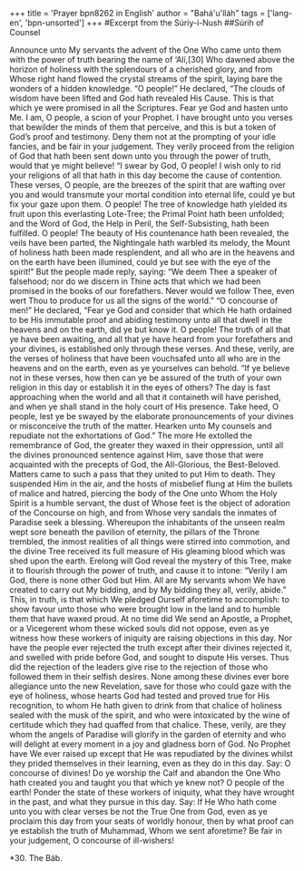 +++
title = 'Prayer bpn8262 in English'
author = "Bahá'u'lláh"
tags = ['lang-en', 'bpn-unsorted']
+++
#Excerpt from the Súriy-i-Nush
##Súrih of Counsel

Announce unto My servants the advent of the One Who came unto them with the power of truth bearing the name of ‘Alí,[30] Who dawned above the horizon of holiness with the splendours of a cherished glory, and from Whose right hand flowed the crystal streams of the spirit, laying bare the wonders of a hidden knowledge.
“O people!” He declared, “The clouds of wisdom have been lifted and God hath revealed His Cause. This is that which ye were promised in all the Scriptures. Fear ye God and hasten unto Me. I am, O people, a scion of your Prophet. I have brought unto you verses that bewilder the minds of them that perceive, and this is but a token of God’s proof and testimony. Deny them not at the prompting of your idle fancies, and be fair in your judgement. They verily proceed from the religion of God that hath been sent down unto you through the power of truth, would that ye might believe!
“I swear by God, O people! I wish only to rid your religions of all that hath in this day become the cause of contention. These verses, O people, are the breezes of the spirit that are wafting over you and would transmute your mortal condition into eternal life, could ye but fix your gaze upon them. O people! The tree of knowledge hath yielded its fruit upon this everlasting Lote-Tree; the Primal Point hath been unfolded; and the Word of God, the Help in Peril, the Self-Subsisting, hath been fulfilled. O people! The beauty of His countenance hath been revealed, the veils have been parted, the Nightingale hath warbled its melody, the Mount of holiness hath been made resplendent, and all who are in the heavens and on the earth have been illumined, could ye but see with the eye of the spirit!”
But the people made reply, saying: “We deem Thee a speaker of falsehood; nor do we discern in Thine acts that which we had been promised in the books of our forefathers. Never would we follow Thee, even wert Thou to produce for us all the signs of the world.”
“O concourse of men!” He declared, “Fear ye God and consider that which He hath ordained to be His immutable proof and abiding testimony unto all that dwell in the heavens and on the earth, did ye but know it. O people! The truth of all that ye have been awaiting, and all that ye have heard from your forefathers and your divines, is established only through these verses. And these, verily, are the verses of holiness that have been vouchsafed unto all who are in the heavens and on the earth, even as ye yourselves can behold.
“If ye believe not in these verses, how then can ye be assured of the truth of your own religion in this day or establish it in the eyes of others? The day is fast approaching when the world and all that it containeth will have perished, and when ye shall stand in the holy court of His presence. Take heed, O people, lest ye be swayed by the elaborate pronouncements of your divines or misconceive the truth of the matter. Hearken unto My counsels and repudiate not the exhortations of God.”
The more He extolled the remembrance of God, the greater they waxed in their oppression, until all the divines pronounced sentence against Him, save those that were acquainted with the precepts of God, the All-Glorious, the Best-Beloved. Matters came to such a pass that they united to put Him to death. They suspended Him in the air, and the hosts of misbelief flung at Him the bullets of malice and hatred, piercing the body of the One unto Whom the Holy Spirit is a humble servant, the dust of Whose feet is the object of adoration of the Concourse on high, and from Whose very sandals the inmates of Paradise seek a blessing. Whereupon the inhabitants of the unseen realm wept sore beneath the pavilion of eternity, the pillars of the Throne trembled, the inmost realities of all things were stirred into commotion, and the divine Tree received its full measure of His gleaming blood which was shed upon the earth.
Erelong will God reveal the mystery of this Tree, make it to flourish through the power of truth, and cause it to intone: “Verily I am God, there is none other God but Him. All are My servants whom We have created to carry out My bidding, and by My bidding they all, verily, abide.”
This, in truth, is that which We pledged Ourself aforetime to accomplish: to show favour unto those who were brought low in the land and to humble them that have waxed proud. At no time did We send an Apostle, a Prophet, or a Vicegerent whom these wicked souls did not oppose, even as ye witness how these workers of iniquity are raising objections in this day.
Nor have the people ever rejected the truth except after their divines rejected it, and swelled with pride before God, and sought to dispute His verses. Thus did the rejection of the leaders give rise to the rejection of those who followed them in their selfish desires. None among these divines ever bore allegiance unto the new Revelation, save for those who could gaze with the eye of holiness, whose hearts God had tested and proved true for His recognition, to whom He hath given to drink from that chalice of holiness sealed with the musk of the spirit, and who were intoxicated by the wine of certitude which they had quaffed from that chalice. These, verily, are they whom the angels of Paradise will glorify in the garden of eternity and who will delight at every moment in a joy and gladness born of God.
No Prophet have We ever raised up except that He was repudiated by the divines whilst they prided themselves in their learning, even as they do in this day. Say: O concourse of divines! Do ye worship the Calf and abandon the One Who hath created you and taught you that which ye knew not?
O people of the earth! Ponder the state of these workers of iniquity, what they have wrought in the past, and what they pursue in this day. Say: If He Who hath come unto you with clear verses be not the True One from God, even as ye proclaim this day from your seats of worldly honour, then by what proof can ye establish the truth of Muhammad, Whom we sent aforetime? Be fair in your judgement, O concourse of ill-wishers!

*30.    The Báb.

